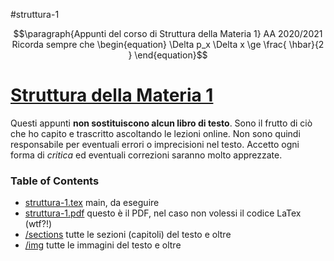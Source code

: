 #struttura-1
```math
\paragraph{Appunti del corso di Struttura della Materia 1} AA 2020/2021

Ricorda sempre che

\begin{equation}
\Delta p_x \Delta x \ge \frac{ \hbar}{2 }
\end{equation}
```

# [Struttura della Materia 1](https://github.com/nand42/struttura-1.git)

Questi appunti **non sostituiscono alcun libro di testo**.
Sono il frutto di ciò che ho capito e trascritto ascoltando le lezioni online.
Non sono quindi responsabile per eventuali errori o imprecisioni nel testo.
Accetto ogni forma di *critica* ed eventuali correzioni saranno molto apprezzate.


### Table of Contents

- [struttura-1.tex](#https://github.com/nand42/struttura-1/blob/main/struttura1.tex) main, da eseguire 
- [struttura-1.pdf](#https://github.com/nand42/struttura-1/blob/main/struttura1.pdf) questo è il PDF, nel caso non volessi il codice LaTex (wtf?!)
- [/sections](#https://github.com/nand42/struttura-1/tree/main/sections) tutte le sezioni (capitoli) del testo e oltre
- [/img](#https://github.com/nand42/struttura-1/tree/main/img) tutte le immagini del testo e oltre

